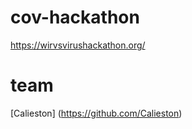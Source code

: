 # cov-hackathon
https://wirvsvirushackathon.org/

# team 
[Calieston] (https://github.com/Calieston)